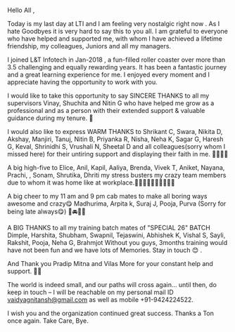 Hello All ,

Today is my last day at LTI and I am feeling very nostalgic right now . As I hate Goodbyes it is very hard to say this to you all.
I am grateful to everyone who have helped and supported me, with whom I have achieved a lifetime friendship, my colleagues, Juniors and all my managers.

I joined L&T Infotech in Jan-2018 , a fun-filled roller coaster over more than 3.5 challenging and equally rewarding years. It has been a fantastic journey and a great learning experience for me. I enjoyed every moment and I appreciate having the opportunity to work with you.

I would like to take this opportunity to say SINCERE THANKS to all my supervisors Vinay, Shuchita and Nitin G who have helped me grow as a professional and as a person with their extended support & valuable guidance during my tenure. 🙌

I would also like to express WARM THANKS to Shrikant C, Swara, Nikita D, Akshay, Manjiri, Tanuj, Nitin B, Priyanka R, Nisha, Neha K, Sagar G, Haresh G, Keval, Shrinidhi S, Vrushali N, Sheetal D and all colleagues(sorry whom I missed here) for their untiring support and displaying their faith in me. 👩‍💻👨‍💻

A big high-five to Elice, Anil, Kapil, Aaliya, Brenda, Vivek T, Aniket, Nayana, Prachi, , Sonam, Shrutika, Dhriti my stress busters my crazy team members due to whom it was home like at workplace.🍕🍰🎆🎪🎁🥂🍻🍺🎊🎉

A big cheer to my 11 am and 9 pm cab mates to make all boring ways awesome and crazy😋 Madhurima, Arpita k, Suraj J, Pooja, Purva  (Sorry for being late always😋) 🚗🚘🚂🚋

A BIG THANKS to all my training batch mates of "SPECIAL 26" BATCH Dimple, Harshita, Shubham, Swapnil, Tejaswini, Abhishek K, Vishal S, Sayli, Rakshit, Pooja, Neha G, Brahmjot Without you guys, 3months training would have not been fun and we have lots of Memories. Stay in touch 😊 .

And Thank you Pradip Mitna and Vilas More for your constant help and support. 🙇‍♀️

 The world is indeed small, and our paths will cross again… until then, do keep in touch – I will be reachable on my personal mail ID vaidyagnitansh@gmail.com as well as mobile +91-9424224522.

 
I wish you and the organization continued great success. Thanks a Ton once again. Take Care, Bye.
